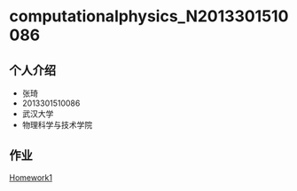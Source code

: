 # computationalphysics_N2013301510086
## 个人介绍
- 张琦
- 2013301510086
- 武汉大学
- 物理科学与技术学院

## 作业
[Homework1](https://github.com/newton2ndlaw/computationalphysics_N2013301510086/blob/master/README.md)

